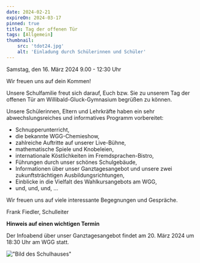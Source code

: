 ```yaml
---
date: 2024-02-21
expireOn: 2024-03-17
pinned: true
title: Tag der offenen Tür
tags: [Allgemein]
thumbnail: 
    src: 'tdot24.jpg'
    alt: 'Einladung durch Schülerinnen und Schüler'
---
```


<p style="text-align: center; font-weight: bold">

Samstag, den 16. März 2024
9.00 - 12:30 Uhr

Wir freuen uns auf dein Kommen!

</p>


Unsere Schulfamilie freut sich darauf, Euch bzw. Sie zu unserem Tag der offenen Tür am Willibald-Gluck-Gymnasium begrüßen zu können.

Unsere Schülerinnen, Eltern und Lehrkräfte haben ein sehr abwechslungsreiches und informatives Programm vorbereitet:
- Schnupperunterricht,
- die bekannte WGG-Chemieshow,
- zahlreiche Auftritte auf unserer Live-Bühne,
- mathematische Spiele und Knobeleien,
- internationale Köstlichkeiten im Fremdsprachen-Bistro,
- Führungen durch unser schönes Schulgebäude,
- Informationen über unser Ganztagesangebot und unsere zwei zukunftsträchtigen Ausbildungsrichtungen,
- Einblicke in die Vielfalt des Wahlkursangebots am WGG,
- und, und, und, ...

Wir freuen uns auf viele interessante Begegnungen und Gespräche.

Frank Fiedler, Schulleiter

**Hinweis auf einen wichtigen Termin**

Der Infoabend über unser Ganztagesangebot findet am 20. März 2024 um 18:30 Uhr am WGG statt.

!["Bild des Schulhauses"](/images/schulhaus.jpg)

